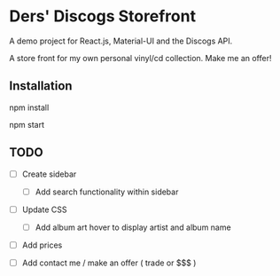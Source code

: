 # Ders' Discogs Storefront
A demo project for React.js, Material-UI and the Discogs API.

A store front for my own personal vinyl/cd collection. Make me an offer!

## Installation
npm install

npm start

## TODO
- [ ] Create sidebar
    - [ ] Add search functionality within sidebar 

- [ ] Update CSS
    - [ ] Add album art hover to display artist and album name
- [ ] Add prices
- [ ] Add contact me / make an offer ( trade or $$$ ) 

